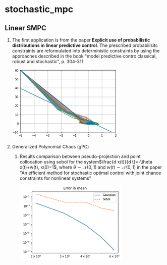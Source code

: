 # stochastic_mpc

## Linear SMPC

1. The first application is from the paper **Explicit use of probabilistic distributions in linear predictive control**. The prescribed probabilisitc constraints are reformulated into deterministic constraints by using the approaches described in the book "model predictive contro classical, robust and stochastic", p. 304-311.

   ![](./fig/linear_SMPC.png)

2. Generalized Polynomial Chaos (gPC)

   1. Results comparison between pseudo-projection and point collocation using sobol for the system$\frac{d x(t)}{d t}=-\theta x(t)+w(t), x(0)=1$, where $\theta \sim \mathcal{N}(0,1)$ and $w(t) \sim \mathcal{N}(0,1)$ in the paper  "An efficient method for stochastic optimal control with joint chance constraints for nonlinear systems"

      ![](./fig/gPC_compare.png)

   
